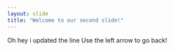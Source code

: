 ```yaml
---
layout: slide
title: "Welcome to our second slide!"
---
```

Oh hey i updated the line
Use the left arrow to go back!